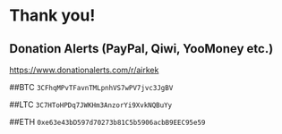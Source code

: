 # Thank you!
## Donation Alerts (PayPal, Qiwi, YooMoney etc.)
https://www.donationalerts.com/r/airkek

##BTC
`3CFhqMPvTFavnTMLpnhVS7wPV7jvc3JgBV`

##LTC
`3C7HToHPDq7JWKHm3AnzorYi9XvkNQBuYy`

##ETH
`0xe63e43bD597d70273b81C5b5906acbB9EEC95e59`

